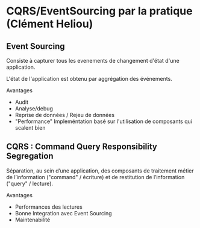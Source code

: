 # CQRS/EventSourcing par la pratique (Clément Heliou)

## Event Sourcing

Consiste à capturer tous les evenements de changement d'état d'une application.

L'état de l'application est obtenu par aggrégation des événements.

Avantages
- Audit
- Analyse/debug
- Reprise de données / Rejeu de données
- "Performance" Impleméntation basé sur l'utilisation de composants qui scalent bien

## CQRS : Command Query Responsibility Segregation

Séparation, au sein d’une application, des composants de traitement métier de l’information ("command" / écriture) et de restitution de l’information ("query" / lecture).

Avantages
- Performances des lectures
- Bonne Integration avec Event Sourcing
- Maintenabilité

